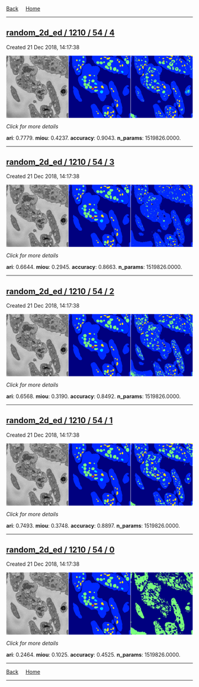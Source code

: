 
[Back](..)&nbsp;&nbsp;&nbsp;&nbsp;&nbsp;[Home](https://leapmanlab.github.io/snapshots)

---

<div class="summary"><a href="4"><h2>random_2d_ed / 1210 / 54 / 4</h2></a><p>Created 21 Dec 2018, 14:17:38
</p><a href="4"><img src="4/media/summary.png" align="center"></a><p>
<i>Click for more details</i>
</p></div>

**ari**: 0.7779. **miou**: 0.4237. **accuracy**: 0.9043. **n_params**: 1519826.0000. 

---

<div class="summary"><a href="3"><h2>random_2d_ed / 1210 / 54 / 3</h2></a><p>Created 21 Dec 2018, 14:17:38
</p><a href="3"><img src="3/media/summary.png" align="center"></a><p>
<i>Click for more details</i>
</p></div>

**ari**: 0.6644. **miou**: 0.2945. **accuracy**: 0.8663. **n_params**: 1519826.0000. 

---

<div class="summary"><a href="2"><h2>random_2d_ed / 1210 / 54 / 2</h2></a><p>Created 21 Dec 2018, 14:17:38
</p><a href="2"><img src="2/media/summary.png" align="center"></a><p>
<i>Click for more details</i>
</p></div>

**ari**: 0.6568. **miou**: 0.3190. **accuracy**: 0.8492. **n_params**: 1519826.0000. 

---

<div class="summary"><a href="1"><h2>random_2d_ed / 1210 / 54 / 1</h2></a><p>Created 21 Dec 2018, 14:17:38
</p><a href="1"><img src="1/media/summary.png" align="center"></a><p>
<i>Click for more details</i>
</p></div>

**ari**: 0.7493. **miou**: 0.3748. **accuracy**: 0.8897. **n_params**: 1519826.0000. 

---

<div class="summary"><a href="0"><h2>random_2d_ed / 1210 / 54 / 0</h2></a><p>Created 21 Dec 2018, 14:17:38
</p><a href="0"><img src="0/media/summary.png" align="center"></a><p>
<i>Click for more details</i>
</p></div>

**ari**: 0.2464. **miou**: 0.1025. **accuracy**: 0.4525. **n_params**: 1519826.0000. 

---

[Back](..)&nbsp;&nbsp;&nbsp;&nbsp;&nbsp;[Home](https://leapmanlab.github.io/snapshots)

---